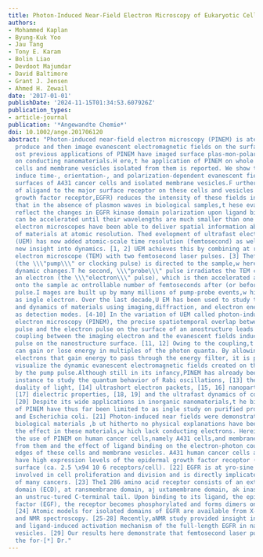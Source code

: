 ```yaml
---
title: Photon‐Induced Near‐Field Electron Microscopy of Eukaryotic Cells
authors:
- Mohammed Kaplan
- Byung‐Kuk Yoo
- Jau Tang
- Tony E. Karam
- Bolin Liao
- Devdoot Majumdar
- David Baltimore
- Grant J. Jensen
- Ahmed H. Zewail
date: '2017-01-01'
publishDate: '2024-11-15T01:34:53.607926Z'
publication_types:
- article-journal
publication: '*Angewandte Chemie*'
doi: 10.1002/ange.201706120
abstract: "Photon-induced near-field electron microscopy (PINEM) is atechnique to
  produce and then image evanescent electromagnetic fields on the surfaces of nanostructures.M
  ost previous applications of PINEM have imaged surface plas-mon-polariton waves
  on conducting nanomaterials.H ere,t he application of PINEM on whole human cancer
  cells and membrane vesicles isolated from them is reported. We show that photons
  induce time-, orientation-, and polarization-dependent evanescent fields on the
  surfaces of A431 cancer cells and isolated membrane vesicles.F urthermore,t he addition
  of aligand to the major surface receptor on these cells and vesicles (epidermal
  growth factor receptor,EGFR) reduces the intensity of these fields in both preparations.Wepropose
  that in the absence of plasmon waves in biological samples,t hese evanescent fields
  reflect the changes in EGFR kinase domain polarization upon ligand binding. Aselectrons
  can be accelerated until their wavelengths are much smaller than one \x8Angstrçm,
  electron microscopes have been able to deliver spatial information about awide variety
  of materials at atomic resolution. Thed evelopment of ultrafast electron microscopy
  (UEM) has now added atomic-scale time resolution (femtosecond) as well, providing
  new insight into dynamics. [1, 2] UEM achieves this by combining at ransmission
  electron microscope (TEM) with two femtosecond laser pulses. [3] Thef irst pulse
  (the \\\"pump\\\" or clocking pulse) is directed to the sample,w here it induces
  dynamic changes.T he second, \\\"probe\\\" pulse irradiates the TEM cathode to generate
  an electron (the \\\"electron\\\" pulse), which is then accelerated and focused
  onto the sample ac ontrollable number of femtoseconds after (or before) the pump
  pulse.I mages are built up by many millions of pump-probe events,w hich each involve
  as ingle electron. Over the last decade,U EM has been used to study the structure
  and dynamics of materials using imaging,diffraction, and electron energy loss spectroscopy
  as detection modes. [4-10] In the variation of UEM called photon-induced near-field
  electron microscopy (PINEM), the precise spatiotemporal overlap between the pump
  pulse and the electron pulse on the surface of an anostructure leads to an electron-photon
  coupling between the imaging electron and the evanescent fields induced by the pump
  pulse on the nanostructure surface. [11, 12] Owing to the coupling,t he electron
  can gain or lose energy in multiples of the photon quanta. By allowing only the
  electrons that gain energy to pass through the energy filter, it is possible to
  visualize the dynamic evanescent electromagnetic fields created on the sample surface
  by the pump pulse.Although still in its infancy,PINEM has already been used for
  instance to study the quantum behavior of Rabi oscillations, [13] the wave-particle
  duality of light, [14] ultrashort electron packets, [15, 16] nanoparticle entanglement,
  [17] dielectric properties, [18, 19] and the ultrafast dynamics of conducting nanomaterials.
  [20] Despite its wide applications in inorganic nanomaterials,t he biological applications
  of PINEM have thus far been limited to as ingle study on purified protein vesicles
  and Escherichia coli. [21] Photon-induced near fields were demonstrated on the aforementioned
  biological materials ,b ut hitherto no physical explanations have been offered for
  the effect in these materials,w hich lack conducting electrons. Herein, we explore
  the use of PINEM on human cancer cells,namely A431 cells,and membrane vesicles isolated
  from them and the effect of ligand binding on the electron-photon coupling on the
  edges of these cells and membrane vesicles. A431 human cancer cells are known to
  have high expression levels of the epidermal growth factor receptor (EGFR) on their
  surface (ca. 2.5 \x94 10 6 receptors/cell). [22] EGFR is at yro-sine kinase receptor
  involved in cell proliferation and division and is directly implicated in the development
  of many cancers. [23] The1 286 amino acid receptor consists of an extracellular
  domain (ECD), at ransmembrane domain, aj uxtamembrane domain, ak inase domain, and
  an unstruc-tured C-terminal tail. Upon binding to its ligand, the epidermal growth
  factor (EGF), the receptor becomes phosphorylated and forms dimers on the cell surface.
  [24] Atomic models for isolated domains of EGFR are available from X-ray crystallography
  and NMR spectroscopy. [25-28] Recently,aNMR study provided insight into the dynamics
  and ligand-induced activation mechanism of the full-length EGFR in native membrane
  vesicles. [29] Our results here demonstrate that femtosecond laser pulses induce
  the for-[*] Dr."
---
```

